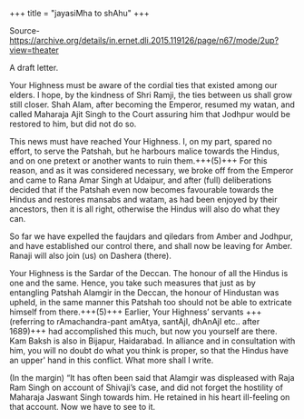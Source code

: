+++
title = "jayasiMha to shAhu"
+++

Source- https://archive.org/details/in.ernet.dli.2015.119126/page/n67/mode/2up?view=theater

A draft letter.

Your Highness must be aware of the cordial ties that existed among our elders. I hope, by the kindness of Shri Ramji, the ties between us shall grow still closer. Shah Alam, after becoming the Emperor, resumed my watan, and called Maharaja Ajit Singh to the Court assuring him that Jodhpur would be restored to him, but did not do so. 

This news must have reached Your Highness. I, on my part, spared no effort, to serve the Patshah, but he harbours malice towards the Hindus, and on one pretext or another wants to ruin them.+++(5)+++ For this reason, and as it was considered necessary, we broke off from the Emperor and came to Rana Amar Singh at Udaipur, and after (full) deliberations decided that if the Patshah even now becomes favourable towards the Hindus and restores mansabs and watam, as had been enjoyed by their ancestors, then it is all right, otherwise the Hindus will also do what they can. 

So far we have expelled the faujdars and qiledars from Amber and Jodhpur, and have established our control there, and shall now be leaving for Amber. Ranaji will also join (us) on Dashera (there). 

Your Highness is the Sardar of the Deccan. The honour of all the Hindus is one and the same. Hence, you take such measures that just as by entangling Patshah Alamgir in the Deccan, the honour of Hindustan was upheld, in the same manner this Patshah too should not be able to extricate himself from there.+++(5)+++ Earlier, Your Highness’ servants +++(referring to rAmachandra-pant amAtya, santAjI, dhAnAjI etc.. after 1689)+++ had accomplished this much, but now you yourself are there. Kam Baksh is also in Bijapur, Haidarabad. In alliance and in consultation with him, you will no doubt do what you think is proper, so that the Hindus have an upper' hand in this conflict. What more shall I write.


(In the margin) “It has often been said that Alamgir was displeased with Raja Ram Singh on account of Shivaji’s case, and did not forget the hostility of Maharaja Jaswant Singh towards him. He retained in his heart ill-feeling on that account. Now we have to see to it.